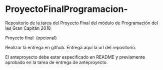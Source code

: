 # ProyectoFinalProgramacion-
Repositorio de la tarea del Proyecto Final del módulo de Programación del Ies Gran Capitán 2018


<p>Proyecto final&nbsp; (opcional)</p><p>Realizar la entrega en github. Entrega aquí la url del repositorio. <br></p><p>El anteproyecto debe estar especificado en README y previamente aprobado en la tarea de entrega de anteproyecto.<br></p>
